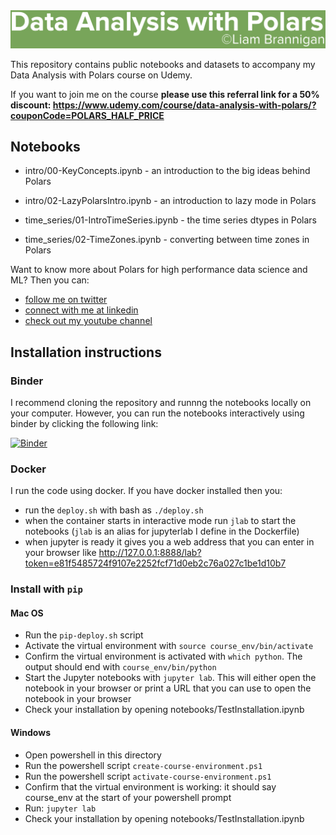 <img src="notebooks/assets/data_analysis_with_polars_copyright-1.png" width="800"/>

This repository contains public notebooks and datasets to accompany my Data Analysis with Polars course on Udemy.

If you want to join me on the course **please use this referral link for a 50% discount: https://www.udemy.com/course/data-analysis-with-polars/?couponCode=POLARS_HALF_PRICE**

## Notebooks
- intro/00-KeyConcepts.ipynb - an introduction to the big ideas behind Polars
- intro/02-LazyPolarsIntro.ipynb - an introduction to lazy mode in Polars

- time_series/01-IntroTimeSeries.ipynb - the time series dtypes in Polars
- time_series/02-TimeZones.ipynb - converting between time zones in Polars





Want to know more about Polars for high performance data science and ML? Then you can:
- [follow me on twitter](https://twitter.com/braaannigan)
- [connect with me at linkedin](https://www.linkedin.com/in/liam-brannigan-9080b214a/)
- [check out my youtube channel](https://www.youtube.com/watch?v=nGritAo-71o)


## Installation instructions

### Binder
I recommend cloning the repository and runnng the notebooks locally on your computer. However, you can run the notebooks interactively using binder by clicking the following link:

[![Binder](https://mybinder.org/badge_logo.svg)](https://mybinder.org/v2/gh/braaannigan/data-analysis-with-polars/HEAD)


### Docker
I run the code using docker. If you have docker installed then you:
- run the `deploy.sh` with bash as `./deploy.sh`
- when the container starts in interactive mode run `jlab` to start the notebooks (`jlab` is an alias for jupyterlab I define in the Dockerfile)
- when jupyter is ready it gives you a web address that you can enter in your browser like http://127.0.0.1:8888/lab?token=e81f5485724f9107e2252fcf71d0eb2c76a027c1be1d10b7

### Install with `pip`
#### Mac OS
- Run the `pip-deploy.sh` script
- Activate the virtual environment with `source course_env/bin/activate`
- Confirm the virtual environment is activated with `which python`. The output should end with `course_env/bin/python`
- Start the Jupyter notebooks with `jupyter lab`. This will either open the notebook in your browser or print a URL that you can use to open the notebook in your browser
- Check your installation by opening notebooks/TestInstallation.ipynb


#### Windows
- Open powershell in this directory
- Run the powershell script `create-course-environment.ps1`
- Run the powershell script `activate-course-environment.ps1`
- Confirm that the virtual environment is working: it should say course_env at the start of your powershell prompt
- Run: `jupyter lab`
- Check your installation by opening notebooks/TestInstallation.ipynb


